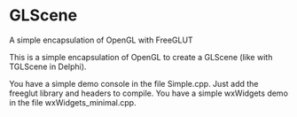 # GLScene
A simple encapsulation of OpenGL with FreeGLUT

This is a simple encapsulation of OpenGL to create a GLScene (like with TGLScene in Delphi).

You have a simple demo console in the file Simple.cpp. Just add the freeglut library and headers to compile.
You have a simple wxWidgets demo in the file wxWidgets_minimal.cpp.

